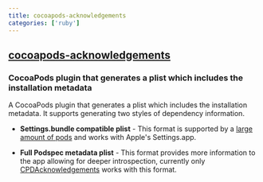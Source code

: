 ```yaml
---
title: cocoapods-acknowledgements
categories: ['ruby']
---
```

## [cocoapods-acknowledgements](https://github.com/CocoaPods/cocoapods-acknowledgements)

### CocoaPods plugin that generates a plist which includes the installation metadata


A CocoaPods plugin that generates a plist which includes the installation metadata. It supports generating two styles of dependency information.

* **Settings.bundle compatible plist** - This format is supported by a [large amount of pods](https://cocoapods.org/?q=acknow) and works with Apple's Settings.app.

* **Full Podspec metadata plist** - This format provides more information to the app allowing for deeper introspection, currently only [CPDAcknowledgements](https://github.com/cocoapods/CPDAcknowledgements) works with this format.

